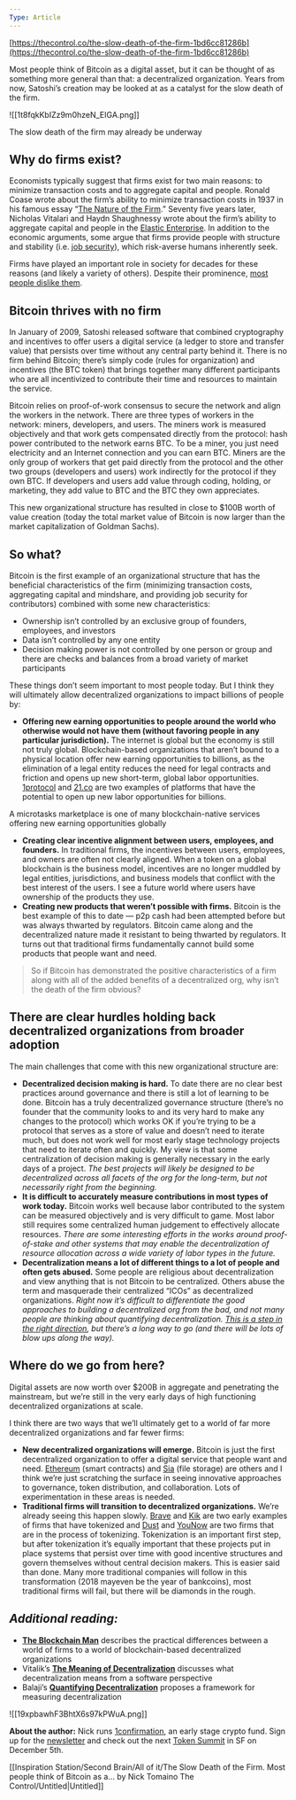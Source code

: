 ```yaml
---
Type: Article
---
```

[https://thecontrol.co/the-slow-death-of-the-firm-1bd6cc81286b](https://thecontrol.co/the-slow-death-of-the-firm-1bd6cc81286b)

  

Most people think of Bitcoin as a digital asset, but it can be thought of as something more general than that: a decentralized organization. Years from now, Satoshi’s creation may be looked at as a catalyst for the slow death of the firm.

![[1t8fqkKbIZz9m0hzeN_EIGA.png]]

The slow death of the firm may already be underway

## **Why do firms exist?**

Economists typically suggest that firms exist for two main reasons: to minimize transaction costs and to aggregate capital and people. Ronald Coase wrote about the firm’s ability to minimize transaction costs in 1937 in his famous essay “[The Nature of the Firm](http://onlinelibrary.wiley.com/doi/10.1111/j.1468-0335.1937.tb00002.x/full).” Seventy five years later, Nicholas Vitalari and Haydn Shaughnessy wrote about the firm’s ability to aggregate capital and people in the [Elastic Enterprise](https://www.amazon.com/Elastic-Enterprise-Manifesto-Business-Revolution-ebook/dp/B007CT4LF2). In addition to the economic arguments, some argue that firms provide people with structure and stability (i.e. [job security](https://en.wikipedia.org/wiki/Job_security)), which risk-averse humans inherently seek.

Firms have played an important role in society for decades for these reasons (and likely a variety of others). Despite their prominence, [most people dislike them](https://www.fastcompany.com/3068201/the-ridiculously-simple-and-avoidable-reason-most-people-hate-their-jobs).

## **Bitcoin thrives with no firm**

In January of 2009, Satoshi released software that combined cryptography and incentives to offer users a digital service (a ledger to store and transfer value) that persists over time without any central party behind it. There is no firm behind Bitcoin; there’s simply code (rules for organization) and incentives (the BTC token) that brings together many different participants who are all incentivized to contribute their time and resources to maintain the service.

Bitcoin relies on proof-of-work consensus to secure the network and align the workers in the network. There are three types of workers in the network: miners, developers, and users. The miners work is measured objectively and that work gets compensated directly from the protocol: hash power contributed to the network earns BTC. To be a miner, you just need electricity and an Internet connection and you can earn BTC. Miners are the only group of workers that get paid directly from the protocol and the other two groups (developers and users) work indirectly for the protocol if they own BTC. If developers and users add value through coding, holding, or marketing, they add value to BTC and the BTC they own appreciates.

This new organizational structure has resulted in close to $100B worth of value creation (today the total market value of Bitcoin is now larger than the market capitalization of Goldman Sachs).

## **So what?**

Bitcoin is the first example of an organizational structure that has the beneficial characteristics of the firm (minimizing transaction costs, aggregating capital and mindshare, and providing job security for contributors) combined with some new characteristics:

- Ownership isn’t controlled by an exclusive group of founders, employees, and investors
- Data isn’t controlled by any one entity
- Decision making power is not controlled by one person or group and there are checks and balances from a broad variety of market participants

These things don’t seem important to most people today. But I think they will ultimately allow decentralized organizations to impact billions of people by:

- **Offering new earning opportunities to people around the world who otherwise would not have them (without favoring people in any particular jurisdiction).** The internet is global but the economy is still not truly global. Blockchain-based organizations that aren’t bound to a physical location offer new earning opportunities to billions, as the elimination of a legal entity reduces the need for legal contracts and friction and opens up new short-term, global labor opportunities. [1protocol](http://1protocol.com/) and [21.co](https://21.co/) are two examples of platforms that have the potential to open up new labor opportunities for billions.

A microtasks marketplace is one of many blockchain-native services offering new earning opportunities globally

- **Creating clear incentive alignment between users, employees, and founders.** In traditional firms, the incentives between users, employees, and owners are often not clearly aligned. When a token on a global blockchain is the business model, incentives are no longer muddled by legal entities, jurisdictions, and business models that conflict with the best interest of the users. I see a future world where users have ownership of the products they use.
- **Creating new products that weren’t possible with firms.** Bitcoin is the best example of this to date — p2p cash had been attempted before but was always thwarted by regulators. Bitcoin came along and the decentralized nature made it resistant to being thwarted by regulators. It turns out that traditional firms fundamentally cannot build some products that people want and need.

> So if Bitcoin has demonstrated the positive characteristics of a firm along with all of the added benefits of a decentralized org, why isn’t the death of the firm obvious?

## **There are clear hurdles holding back decentralized organizations from broader adoption**

The main challenges that come with this new organizational structure are:

- **Decentralized decision making is hard.** To date there are no clear best practices around governance and there is still a lot of learning to be done. Bitcoin has a truly decentralized governance structure (there’s no founder that the community looks to and its very hard to make any changes to the protocol) which works OK if you’re trying to be a protocol that serves as a store of value and doesn’t need to iterate much, but does not work well for most early stage technology projects that need to iterate often and quickly. My view is that some centralization of decision making is generally necessary in the early days of a project. _The best projects will likely be designed to be decentralized across all facets of the org for the long-term, but not necessarily right from the beginning._
- **It is difficult to accurately measure contributions in most types of work today.** Bitcoin works well because labor contributed to the system can be measured objectively and is very difficult to game. Most labor still requires some centralized human judgement to effectively allocate resources. _There are some interesting efforts in the works around proof-of-stake and other systems that may enable the decentralization of resource allocation across a wide variety of labor types in the future._
- **Decentralization means a lot of different things to a lot of people and often gets abused.** Some people are religious about decentralization and view anything that is not Bitcoin to be centralized. Others abuse the term and masquerade their centralized “ICOs” as decentralized organizations. _Right now it’s difficult to differentiate the good approaches to building a decentralized org from the bad, and not many people are thinking about quantifying decentralization._ [_This is a step in the right direction_](https://news.21.co/quantifying-decentralization-e39db233c28e)_, but there’s a long way to go (and there will be lots of blow ups along the way)._

## Where do we go from here?

Digital assets are now worth over $200B in aggregate and penetrating the mainstream, but we’re still in the very early days of high functioning decentralized organizations at scale.

I think there are two ways that we’ll ultimately get to a world of far more decentralized organizations and far fewer firms:

- **New decentralized organizations will emerge.** Bitcoin is just the first decentralized organization to offer a digital service that people want and need. [Ethereum](http://www.ethereum.org/) (smart contracts) and [Sia](http://www.sia.tech/) (file storage) are others and I think we’re just scratching the surface in seeing innovative approaches to governance, token distribution, and collaboration. Lots of experimentation in these areas is needed.
- **Traditional firms will transition to decentralized organizations.** We’re already seeing this happen slowly. [Brave](http://brave.com/) and [Kik](https://www.kik.com/) are two early examples of firms that have tokenized and [Dust](http://mercuryprotocol.com/) and [YouNow](https://propsproject.com/) are two firms that are in the process of tokenizing. Tokenization is an important first step, but after tokenization it’s equally important that these projects put in place systems that persist over time with good incentive structures and govern themselves without central decision makers. This is easier said than done. Many more traditional companies will follow in this transformation (2018 mayeven be the year of bankcoins), most traditional firms will fail, but there will be diamonds in the rough.

## _Additional reading:_

- [**The Blockchain Man**](https://t.co/YmgkIxHaow) describes the practical differences between a world of firms to a world of blockchain-based decentralized organizations
- Vitalik’s [**The Meaning of Decentralization**](https://medium.com/@VitalikButerin/the-meaning-of-decentralization-a0c92b76a274) discusses what decentralization means from a software perspective
- Balaji’s [**Quantifying Decentralization**](https://news.21.co/quantifying-decentralization-e39db233c28e) proposes a framework for measuring decentralization

![[19xpbawhF3BhtX6s97kPWuA.png]]

**About the author:** Nick runs [1confirmation](http://www.1confirmation.com/), an early stage crypto fund. Sign up for the [newsletter](https://www.getrevue.co/profile/control) and check out the next [Token Summit](https://www.eventbrite.ca/e/token-summit-ii-san-francisco-tickets-38845990403) in SF on December 5th.

[[Inspiration Station/Second Brain/All of it/The Slow Death of the Firm. Most people think of Bitcoin as a… by Nick Tomaino The Control/Untitled|Untitled]]